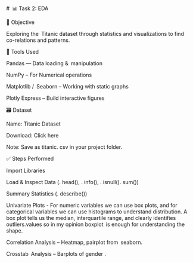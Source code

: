 # 📊 Task 2: EDA

🎯 Objective

Exploring the Titanic dataset through statistics and visualizations to find co-relations and patterns.

🧰 Tools Used

Pandas — Data loading & manipulation

NumPy – For Numerical operations

Matplotlib / Seaborn – Working with static graphs

Plotly Express – Build interactive figures

🗃️ Dataset

Name: Titanic Dataset

Download: Click here

Note: Save as titanic. csv in your project folder.

✅ Steps Performed

Import Libraries

Load & Inspect Data (. head(), . info(), . isnull(). sum())

Summary Statistics (. describe())

Univariate Plots - For numeric variables we can use box plots, and for categorical variables we can use histograms to understand distribution. A box plot tells us the median, interquartile range, and clearly identifies outliers.values so in my opinion boxplot is enough for understanding the shape.

Correlation Analysis – Heatmap, pairplot from seaborn.

Crosstab Analysis – Barplots of gender . 
